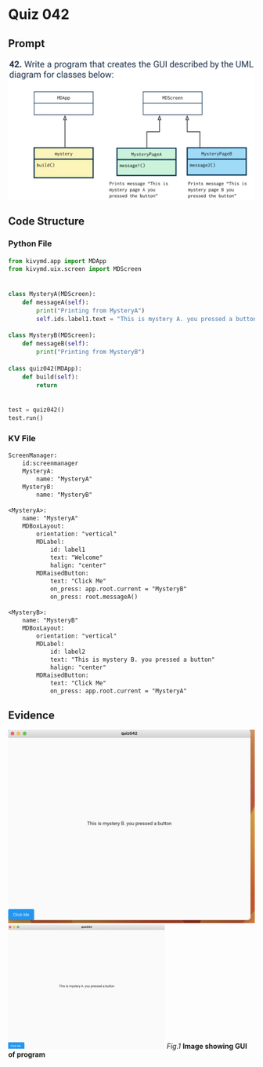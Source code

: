 # Quiz 042

## Prompt
![](quiz042_doc.jpeg)

## Code Structure

### Python File
```.py
from kivymd.app import MDApp
from kivymd.uix.screen import MDScreen


class MysteryA(MDScreen):
    def messageA(self):
        print("Printing from MysteryA")
        self.ids.label1.text = "This is mystery A. you pressed a button"

class MysteryB(MDScreen):
    def messageB(self):
        print("Printing from MysteryB")

class quiz042(MDApp):
    def build(self):
        return


test = quiz042()
test.run()
```

### KV File
```.kv
ScreenManager:
    id:screenmanager
    MysteryA:
        name: "MysteryA"
    MysteryB:
        name: "MysteryB"

<MysteryA>:
    name: "MysteryA"
    MDBoxLayout:
        orientation: "vertical"
        MDLabel:
            id: label1
            text: "Welcome"
            halign: "center"
        MDRaisedButton:
            text: "Click Me"
            on_press: app.root.current = "MysteryB"
            on_press: root.messageA()

<MysteryB>:
    name: "MysteryB"
    MDBoxLayout:
        orientation: "vertical"
        MDLabel:
            id: label2
            text: "This is mystery B. you pressed a button"
            halign: "center"
        MDRaisedButton:
            text: "Click Me"
            on_press: app.root.current = "MysteryA"

```

## Evidence

![](quiz042_pic1.jpeg)
![](quiz042_pic2（小）.jpeg)
*Fig.1* **Image showing GUI of program**
